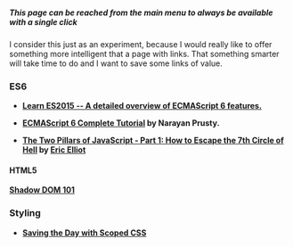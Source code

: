 ##### This page can be reached from the main menu to always be available with a single click

I consider this just as an experiment, because I would really like to offer something more intelligent that a page with links. That something smarter will take time to do and I want to save some links of value.

### ES6

- **[Learn ES2015 -- A detailed overview of ECMAScript 6 features.](http://babeljs.io/docs/learn-es2015/)**

- **[ECMAScript 6 Complete Tutorial](http://qnimate.com/post-series/ecmascript-6-complete-tutorial/) by Narayan Prusty.**

- **[The Two Pillars of JavaScript - Part 1: How to Escape the 7th Circle of Hell](https://medium.com/javascript-scene/the-two-pillars-of-javascript-ee6f3281e7f3) by [Eric Elliot](https://medium.com/@_ericelliott)**


#### HTML5

**[Shadow DOM 101](http://www.html5rocks.com/en/tutorials/webcomponents/shadowdom/#toc-separation)**

### Styling

- **[Saving the Day with Scoped CSS](https://css-tricks.com/saving-the-day-with-scoped-css/)**




